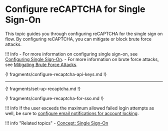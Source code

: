 # Configure reCAPTCHA for Single Sign-On

This topic guides you through configuring reCAPTCHA for the single sign
on flow. By configuring reCAPTCHA, you can mitigate or block brute force
attacks.

!!! Info 
    -   For more information on configuring single sign-on, see [Configuring
    Single Sign-On](../../../guides/login/enable-single-sign-on/).
    -   For more information on brute force attacks, see [Mitigating Brute
    Force Attacks](../../../deploy/mitigate-attacks/mitigate-brute-force-attacks/).

{! fragments/configure-recaptcha-api-keys.md !}

---

{! fragments/set-up-recaptcha.md !}

{! fragments/configure-recaptcha-for-sso.md !}

!!! Info
     If the user exceeds the maximum allowed failed login attempts as well, be sure to [configure email notifications for account locking](../../../guides/tenants/email-account-locking).
    

!!! info "Related topics"
    - [Concept: Single Sign-On](../../../references/concepts/single-sign-on)
